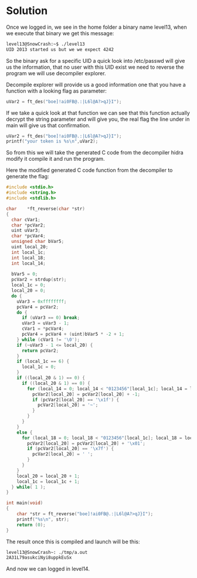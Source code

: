 # Solution

Once we logged in, we see in the home folder a binary name level13, when we execute that binary we get this message:

```sh
level13@SnowCrash:~$ ./level13 
UID 2013 started us but we we expect 4242
```

So the binary ask for a specific UID a quick look into /etc/passwd will give us the information,
that no user with this UID exist we need to reverse the program we will use decompiler explorer.

Decompile explorer will provide us a good information one that you have a function with a looking flag as parameter:

```c
uVar2 = ft_des("boe]!ai0FB@.:|L6l@A?>qJ}I");
```

If we take a quick look at that function we can see that this function actually decrypt the string parameter and will give you,
the real flag the line under in main will give us that confirmation.

```c
uVar2 = ft_des("boe]!ai0FB@.:|L6l@A?>qJ}I");
printf("your token is %s\n",uVar2);
```

So from this we will take the generated C code from the decompiler hidra modify it compile it and run the program.

Here the modified generated C code function from the decompiler to generate the flag:

```c
#include <stdio.h>
#include <string.h>
#include <stdlib.h>

char    *ft_reverse(char *str)
{
  char cVar1;
  char *pcVar2;
  uint uVar3;
  char *pcVar4;
  unsigned char bVar5;
  uint local_20;
  int local_1c;
  int local_18;
  int local_14;
  
  bVar5 = 0;
  pcVar2 = strdup(str);
  local_1c = 0;
  local_20 = 0;
  do {
    uVar3 = 0xffffffff;
    pcVar4 = pcVar2;
    do {
      if (uVar3 == 0) break;
      uVar3 = uVar3 - 1;
      cVar1 = *pcVar4;
      pcVar4 = pcVar4 + (uint)bVar5 * -2 + 1;
    } while (cVar1 != '\0');
    if (~uVar3 - 1 <= local_20) {
      return pcVar2;
    }
    if (local_1c == 6) {
      local_1c = 0;
    }
    if ((local_20 & 1) == 0) {
      if ((local_20 & 1) == 0) {
        for (local_14 = 0; local_14 < "0123456"[local_1c]; local_14 = local_14 + 1) {
          pcVar2[local_20] = pcVar2[local_20] + -1;
          if (pcVar2[local_20] == '\x1f') {
            pcVar2[local_20] = '~';
          }
        }
      }
    }
    else {
      for (local_18 = 0; local_18 < "0123456"[local_1c]; local_18 = local_18 + 1) {
        pcVar2[local_20] = pcVar2[local_20] + '\x01';
        if (pcVar2[local_20] == '\x7f') {
          pcVar2[local_20] = ' ';
        }
      }
    }
    local_20 = local_20 + 1;
    local_1c = local_1c + 1;
  } while( 1 );
}

int main(void) 
{
    char *str = ft_reverse("boe]!ai0FB@.:|L6l@A?>qJ}I");
    printf("%s\n", str);
    return (0);
}
```

The result once this is compiled and launch will be this:

```sh
level13@SnowCrash~: ./tmp/a.out
2A31L79asukciNyi8uppkEuSx
```

And now we can logged in level14.
